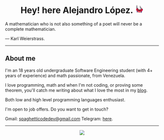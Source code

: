<div align="center">
  <h1> Hey! here Alejandro López.
    <img src="https://github.com/alejandro0619/alejandro0619/blob/main/ezgif.com-gif-maker.gif" width="28" 
  </h1>
</div>
 
<div>
 A mathematician who is not also something of a poet will never be a complete mathematician.

— Karl Weierstrass.
</div>
  
---- 
## About me
  
I'm an 18 years old undergraduate Software Engineering student (with 4+ years of experience) and math passionate, from Venezuela.
  
I love programming, math and when I'm not coding, or proving some theorem, you'll catch me writing about what I love the most in my [blog](https://spaghettidev.netlify.app/).

Both low and high level programming languages enthusiast.


I'm open to job offers. Do you want to get in touch?
  
Gmail: spaghetticodedev@gmail.com
Telegram: [here](https://t.me/SpaghettiSpaghetto).

----
  
<p align="center">
    <img src="https://streak-stats.demolab.com?user=alejandro0619&theme=gruvbox_duo&hide_border=true&date_format=M%20j%5B%2C%20Y%5D"/>
  </a>
</p>

